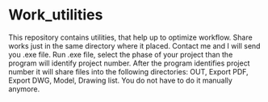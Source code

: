# Work_utilities
This repository contains utilities, that help up to optimize workflow.
Share works just in the same directory where it placed. Contact me and I will send you  .exe file. Run .exe file, select the phase of your project than the program will identify project number.
After the program identifies project number it will share files into the following directories: OUT, Export PDF, Export DWG, Model, Drawing list. You do not have to do it manually anymore.
